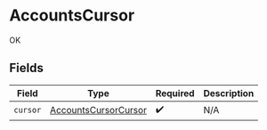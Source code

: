 # AccountsCursor

OK


## Fields

| Field                                                               | Type                                                                | Required                                                            | Description                                                         |
| ------------------------------------------------------------------- | ------------------------------------------------------------------- | ------------------------------------------------------------------- | ------------------------------------------------------------------- |
| `cursor`                                                            | [AccountsCursorCursor](../../models/shared/accountscursorcursor.md) | :heavy_check_mark:                                                  | N/A                                                                 |